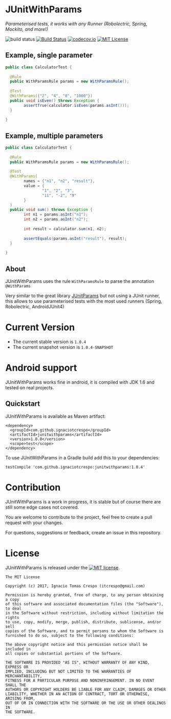 # JUnitWithParams

*Parameterised tests, it works with any Runner (Robolectric, Spring, Mockito, and more!)*

![build status](https://img.shields.io/badge/build-info%20=%3E-yellow.svg)
[![Build Status](https://travis-ci.org/ignaciotcrespo/JUnitWithParams.svg?branch=master)](https://travis-ci.org/ignaciotcrespo/JUnitWithParams)
[![codecov.io](http://codecov.io/github/ignaciotcrespo/JUnitWithParams/coverage.svg?branch=master)](http://codecov.io/github/ignaciotcrespo/JUnitWithParams?branch=master)
[![MIT License](http://img.shields.io/badge/license-MIT-green.svg) ](https://github.com/ignaciotcrespo/junitwithparams/blob/master/LICENSE)

## Example, single parameter

```java
public class CalculatorTest {
 
  @Rule
  public WithParamsRule params = new WithParamsRule();
 
  @Test
  @WithParams({"2", "4", "8", "1000"})
  public void isEven() throws Exception {
        assertTrue(calculator.isEven(params.asInt()));
  }
  
}
```


## Example, multiple parameters

```java
public class CalculatorTest {
 
  @Rule
  public WithParamsRule params = new WithParamsRule();
 
  @Test
  @WithParams(
        names = {"n1", "n2", "result"},
        value = {
                "1", "2", "3",
                "11", "-2", "9"
        }
  )
  public void sum() throws Exception {
        int n1 = params.asInt("n1");
        int n2 = params.asInt("n2");
 
        int result = calculator.sum(n1, n2);
 
        assertEquals(params.asInt("result"), result);
  }
  
}
```

## About

JUnitWithParams uses the rule `WithParamsRule` to parse the annotation `@WithParams`

Very similar to the great library [JUnitParams](https://github.com/Pragmatists/JUnitParams)
but not using a JUnit runner, this allows to use parameterised tests with the most used runners (Spring, Robolectric, AndroidJUnit4)

# Current Version
* The current stable version is `1.0.4`
* The current snapshot version is `1.0.4-SNAPSHOT`

# Android support
JUnitWithParams works fine in android, it is compiled with JDK 1.6 and tested on real projects.

## Quickstart

JUnitWithParams is available as Maven artifact:
```
<dependency>
  <groupId>com.github.ignaciotcrespo</groupId>
  <artifactId>junitwithparams</artifactId>
  <version>1.0.0</version>
  <scope>test</scope>
</dependency>
```
To use JUnitWithParams in a Gradle build add this to your dependencies:

```
testCompile 'com.github.ignaciotcrespo:junitwithparams:1.0.4'
```

# Contribution
JUnitWithParams is a work in progress, it is stable but of course there are still some edge cases not covered.

You are welcome to contribute to the project, feel free to create a pull request with your changes.

For questions, suggestions or feedback, create an issue in this repository.

# License

JUnitWithParams is released under the [![MIT license](http://img.shields.io/badge/license-MIT-brightgreen.svg?style=flat)](http://opensource.org/licenses/MIT).

```
The MIT License

Copyright (c) 2017, Ignacio Tomas Crespo (itcrespo@gmail.com)

Permission is hereby granted, free of charge, to any person obtaining a copy
of this software and associated documentation files (the "Software"), to deal
in the Software without restriction, including without limitation the rights
to use, copy, modify, merge, publish, distribute, sublicense, and/or sell
copies of the Software, and to permit persons to whom the Software is
furnished to do so, subject to the following conditions:

The above copyright notice and this permission notice shall be included in
all copies or substantial portions of the Software.

THE SOFTWARE IS PROVIDED "AS IS", WITHOUT WARRANTY OF ANY KIND, EXPRESS OR
IMPLIED, INCLUDING BUT NOT LIMITED TO THE WARRANTIES OF MERCHANTABILITY,
FITNESS FOR A PARTICULAR PURPOSE AND NONINFRINGEMENT. IN NO EVENT SHALL THE
AUTHORS OR COPYRIGHT HOLDERS BE LIABLE FOR ANY CLAIM, DAMAGES OR OTHER
LIABILITY, WHETHER IN AN ACTION OF CONTRACT, TORT OR OTHERWISE, ARISING FROM,
OUT OF OR IN CONNECTION WITH THE SOFTWARE OR THE USE OR OTHER DEALINGS IN
THE SOFTWARE.
```